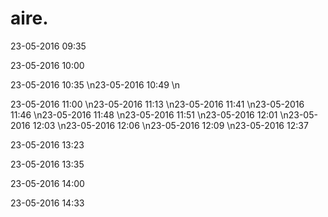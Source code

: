 # aire.


23-05-2016 09:35

23-05-2016 10:00

23-05-2016 10:35
\n23-05-2016 10:49
\n

23-05-2016 11:00
\n23-05-2016 11:13
\n23-05-2016 11:41
\n23-05-2016 11:46
\n23-05-2016 11:48
\n23-05-2016 11:51
\n23-05-2016 12:01
\n23-05-2016 12:03
\n23-05-2016 12:06
\n23-05-2016 12:09
\n23-05-2016 12:37

23-05-2016 13:23

23-05-2016 13:35

23-05-2016 14:00

23-05-2016 14:33
